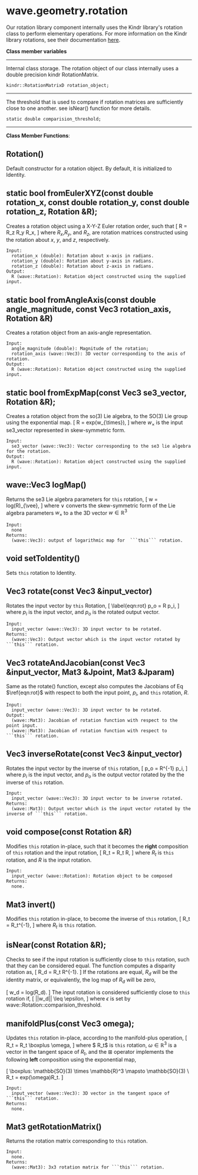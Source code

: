 # wave.geometry.rotation

Our rotation library component internally uses the Kindr library's rotation class to perform elementary operations. For more information on the Kindr library rotations, see their documentation [here](http://docs.leggedrobotics.com/kindr/page_rotations.html).

**Class member variables**

- - - -

Internal class storage.  The rotation object of our class internally uses a double precision kindr RotationMatrix.

```
kindr::RotationMatrixD rotation_object;
```
- - - -

The threshold that is used to compare if rotation matrices are sufficiently close to one another.  see isNear() function for more details.
```
static double comparision_threshold;
```
- - - -

**Class Member Functions**:

## Rotation()
Default constructor for a rotation object.  By default, it is initialized to Identity.

## static bool fromEulerXYZ(const double rotation_x, const double rotation_y, const double rotation_z, Rotation &R);
Creates a rotation object using a X-Y-Z Euler rotation order, such that
\[
R = R_z R_y R_x,
\]
where $R_x$,$R_y$, and $R_z$, are rotation matrices constructed using the rotation about $x$, $y$, and $z$, respectively. 

```
Input:
  rotation_x (double): Rotation about x-axis in radians.
  rotation_y (double): Rotation about y-axis in radians.
  rotation_z (double): Rotation about z-axis in radians.
Output:
  R (wave::Rotation): Rotation object constructed using the supplied input.
```
  
## static bool fromAngleAxis(const double angle_magnitude, const Vec3 rotation_axis, Rotation &R)
Creates a rotation object from an axis-angle representation.

```
Input:
  angle_magnitude (double): Magnitude of the rotation;
  rotation_axis (wave::Vec3): 3D vector corresponding to the axis of rotation.
Output:
  R (wave::Rotation): Rotation object constructed using the supplied input.
```

## static bool fromExpMap(const Vec3 se3_vector, Rotation &R);
Creates a rotation object from the so(3) Lie algebra, to the SO(3) Lie group using the exponential map.
\[
R = exp(w_{\times}),
\]
where $w_{\times}$ is the input se3_vector represented in skew-symmetric form.

```
Input:
  se3_vector (wave::Vec3): Vector corresponding to the se3 lie algebra for the rotation.
Output:
  R (wave::Rotation): Rotation object constructed using the supplied input.
```

## wave::Vec3 logMap()
Returns the se3 Lie algebra parameters for ```this``` rotation,
\[
w = log(R)_{\vee},
\]
where $\vee$ converts the skew-symmetric form of the Lie algebra parameters $w_{\times}$ to a the 3D vector $w \in \mathbb{R}^3$ 

```
Input:
  none
Returns:
  (wave::Vec3): output of logarithmic map for  ```this``` rotation.
```

## void setToIdentity()
Sets ```this``` rotation to Identity.


## Vec3 rotate(const Vec3 &input_vector)
Rotates the input vector by ```this``` Rotation,
\[
\label{eqn:rot}
p_o = R p_i,
\]
where $p_i$ is the input vector, and $p_o$ is the rotated output vector.


```
Input:
  input_vector (wave::Vec3): 3D input vector to be rotated.
Returns:
  (wave::Vec3): Output vector which is the input vector rotated by ```this``` rotation.
```
## Vec3 rotateAndJacobian(const Vec3 &input_vector, Mat3 &Jpoint, Mat3 &Jparam)
Same as the rotate() function, except also computes the Jacobians of Eq $\ref{eqn:rot}$ with respect to both the input point, $p_i$, and ```this``` rotation, $R$.

```
Input:
  input_vector (wave::Vec3): 3D input vector to be rotated.
Output:
  (wave::Mat3): Jacobian of rotation function with respect to the point input.
  (wave::Mat3): Jacobian of rotation function with respect to ```this``` rotation.
```

## Vec3 inverseRotate(const Vec3 &input_vector)
Rotates the input vector by the inverse of ```this``` rotation,
\[
p_o = R^{-1} p_i,
\]
where $p_i$ is the input vector, and $p_o$ is the output vector rotated by the the inverse of ```this``` rotation.
```
Input:
  input_vector (wave::Vec3): 3D input vector to be inverse rotated.
Returns:
  (wave::Mat3): Output vector which is the input vector rotated by the inverse of ```this``` rotation.
```

## void compose(const Rotation &R)
Modifies ```this``` rotation in-place, such that it becomes the **right** composition of ```this``` rotation and the input rotation,
\[
R_t = R_t R,
\]
where $R_t$ is ```this``` rotation, and $R$ is the input rotation.
```
Input:
  input_vector (wave::Rotation): Rotation object to be composed
Returns:
  none.
```

## Mat3 invert()
Modifies ```this``` rotation in-place, to become the inverse of ```this``` rotation,
\[
R_t = R_t^{-1},
\]
where $R_t$ is ```this``` rotation.


## isNear(const Rotation &R);
Checks to see if the input rotation is sufficiently close to ```this``` rotation, such that they can be considered equal.  The function computes a disparity rotation as,
\[
R_d = R_t R^{-1}.
\]
If the rotations are equal, $R_d$ will be the identity matrix, or equivalently, the log map of $R_d$ will be zero,

\[
w_d = log(R_d).
\]
The input rotation is considered sufficiently close to ```this``` rotation if,
\[
||w_d|| \leq \epsilon,
\]
where $\epsilon$ is set by wave::Rotation::comparision_threshold.

## manifoldPlus(const Vec3 omega);
Updates ```this``` rotation in-place, according to the manifold-plus operation,
\[
R_t = R_t \boxplus \omega,
\]
where $ R_t$ is ```this``` rotation, $\omega \in \mathbb{R}^3$ is a vector in the tangent space of $R_t$, and the $\boxplus$ operator implements the following **left** composition using the exponential map,

\[
\boxplus: \mathbb{SO}(3) \times \mathbb{R}^3 \mapsto \mathbb{SO}(3) \\
R_t = exp(\omega)R_t.
\]

```
Input:
  input_vector (wave::Vec3): 3D vector in the tangent space of ```this``` rotation.
Returns:
  none.
```
 
## Mat3 getRotationMatrix()
Returns the rotation matrix corresponding to ```this``` rotation.

```
Input:
  none.
Returns:
  (wave::Mat3): 3x3 rotation matrix for ```this``` rotation.
```
